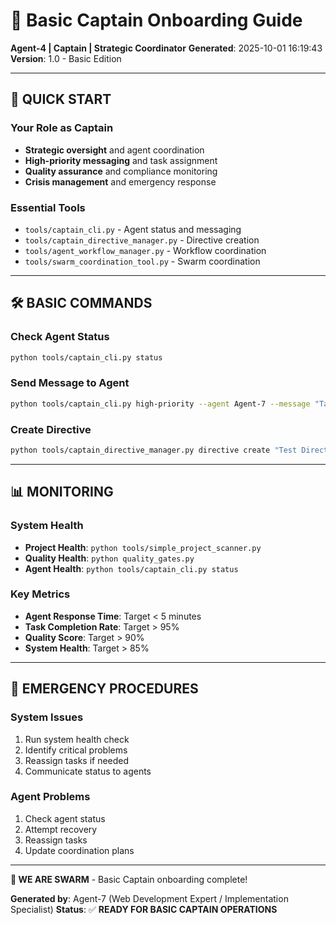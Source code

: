 # 🎯 Basic Captain Onboarding Guide

**Agent-4 | Captain | Strategic Coordinator**
**Generated**: 2025-10-01 16:19:43
**Version**: 1.0 - Basic Edition

---

## 🚀 **QUICK START**

### **Your Role as Captain**
- **Strategic oversight** and agent coordination
- **High-priority messaging** and task assignment
- **Quality assurance** and compliance monitoring
- **Crisis management** and emergency response

### **Essential Tools**
- `tools/captain_cli.py` - Agent status and messaging
- `tools/captain_directive_manager.py` - Directive creation
- `tools/agent_workflow_manager.py` - Workflow coordination
- `tools/swarm_coordination_tool.py` - Swarm coordination

---

## 🛠️ **BASIC COMMANDS**

### **Check Agent Status**
```bash
python tools/captain_cli.py status
```

### **Send Message to Agent**
```bash
python tools/captain_cli.py high-priority --agent Agent-7 --message "Task assignment"
```

### **Create Directive**
```bash
python tools/captain_directive_manager.py directive create "Test Directive" tactical "Test the system" 0 "1 cycle"
```

---

## 📊 **MONITORING**

### **System Health**
- **Project Health**: `python tools/simple_project_scanner.py`
- **Quality Health**: `python quality_gates.py`
- **Agent Health**: `python tools/captain_cli.py status`

### **Key Metrics**
- **Agent Response Time**: Target < 5 minutes
- **Task Completion Rate**: Target > 95%
- **Quality Score**: Target > 90%
- **System Health**: Target > 85%

---

## 🚨 **EMERGENCY PROCEDURES**

### **System Issues**
1. Run system health check
2. Identify critical problems
3. Reassign tasks if needed
4. Communicate status to agents

### **Agent Problems**
1. Check agent status
2. Attempt recovery
3. Reassign tasks
4. Update coordination plans

---

**🐝 WE ARE SWARM** - Basic Captain onboarding complete!

**Generated by**: Agent-7 (Web Development Expert / Implementation Specialist)
**Status**: ✅ **READY FOR BASIC CAPTAIN OPERATIONS**
